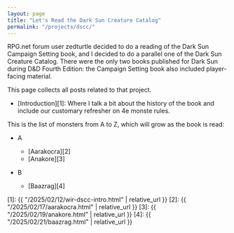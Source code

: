 ```yaml
---
layout: page
title: "Let's Read the Dark Sun Creature Catalog"
permalink: "/projects/dscc/"
---
```


RPG.net forum user zedturtle decided to do a reading of the Dark Sun Campaign
Setting book, and I decided to do a parallel one of the Dark Sun Creature
Catalog. There were the only two books published for Dark Sun during D&D Fourth
Edition: the Campaign Setting book also included player-facing material.

This page collects all posts related to that project.

- [Introduction][1]: Where I talk a bit about the history of the book and
  include our customary refresher on 4e monste rules.


This is the list of monsters from A to Z, which will grow as the book is read:

- A
  - [Aarakocra][2]
  - [Anakore][3]

- B
  - [Baazrag][4]

[1]: {{ "/2025/02/12/wir-dscc-intro.html" | relative_url }}
[2]: {{ "/2025/02/17/aarakocra.html" | relative_url }}
[3]: {{ "/2025/02/19/anakore.html" | relative_url }}
[4]: {{ "/2025/02/21/baazrag.html" | relative_url }}
